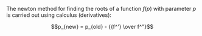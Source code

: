 
The newton method for finding the roots of a function $f(p)$ with parameter $p$ is carried out using calculus (derivatives):
```math
p_{new} = p_{old} - {{f^'} \over f^"}
```
